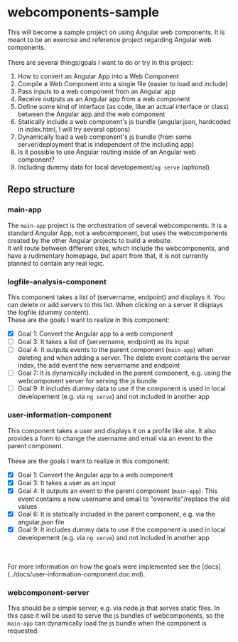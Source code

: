 # webcomponents-sample
This will become a sample project on using Angular web components. It is meant to be an exercise and reference project regarding Angular web components.
<br>
<br>
There are several things/goals I want to do or try in this project:
1. How to convert an Angular App into a Web Component
2. Compile a Web Component into a single file (easier to load and include)
3. Pass inputs to a web component from an Angular app
4. Receive outputs as an Angular app from a web component
5. Define some kind of interface (as code, like an actual interface or class) between the Angular app and the web component
6. Statically include a web component's js bundle (angular.json, hardcoded in index.html, I will try several options)
7. Dynamically load a web component's js bundle (from some server/deployment that is independent of the including app)
8. Is it possible to use Angular routing inside of an Angular web component?
9. Including dummy data for local developement/`ng serve` (optional)


## Repo structure
### main-app
The `main-app` project is the orchestration of several webcomponents. It is a standard Angular App, not a webcomponent, but uses the webcomponents created by the other Angular projects to build a website.
<br>
It will route between different sites, which include the webcomponents, and have a rudimentary homepage, but apart from that, it is not currently planned to contain any real logic.

### logfile-analysis-component
This component takes a list of (servername, endpoint) and displays it. You can delete or add servers to this list. When clicking on a server it displays the logfile (dummy content).
<br>
These are the goals I want to realize in this component:
- [x] Goal 1: Convert the Angular app to a web component
- [ ] Goal 3: It takes a list of (servername, endpoint) as its input
- [ ] Goal 4: It outputs events to the parent component (`main-app`) when deleting and when adding a server. The delete event contains the server index, the add event the new servername and endpoint
- [ ] Goal 7: It is dynamically included in the parent component, e.g. using the webcomponent server for serving the js bundle
- [ ] Goal 9: It includes dummy data to use if the component is used in local developement (e.g. via `ng serve`) and not included in another app

### user-information-component
This component takes a user and displays it on a profile like site. It also provides a form to change the username and email via an event to the parent component.
<br>
<br>
These are the goals I want to realize in this component:
- [x] Goal 1: Convert the Angular app to a web component
- [x] Goal 3: It takes a user as an input
- [x] Goal 4: It outputs an event to the parent component (`main-app`). This event contains a new username and email to "overwrite"/replace the old values
- [x] Goal 6: It is statically included in the parent component, e.g. via the angular.json file
- [x] Goal 9: It includes dummy data to use if the component is used in local developement (e.g. via `ng serve`) and not included in another app
<br>
<br>
For more information on how the goals were implemented see the [docs](../docs/user-information-component.doc.md).

### webcomponent-server
This should be a simple server, e.g. via node.js that serves static files. In this case it will be used to serve the js bundles of webcomponents, so the `main-app` can dynamically load the js bundle when the component is requested.
